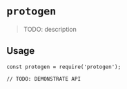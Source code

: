 # `protogen`

> TODO: description

## Usage

```
const protogen = require('protogen');

// TODO: DEMONSTRATE API
```
